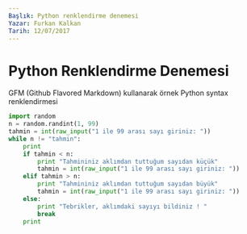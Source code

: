 ```yaml
---
Başlık: Python renklendirme denemesi
Yazar: Furkan Kalkan
Tarih: 12/07/2017
---
```


# Python Renklendirme Denemesi

GFM (Github Flavored Markdown) kullanarak örnek Python syntax renklendirmesi

```python
import random
n = random.randint(1, 99)
tahmin = int(raw_input("1 ile 99 arası sayı giriniz: "))
while n != "tahmin":
    print
    if tahmin < n:
        print "Tahmininiz aklımdan tuttuğum sayıdan küçük"
        tahmin = int(raw_input("1 ile 99 arası sayı giriniz: "))
    elif tahmin > n:
        print "Tahmininiz aklımdan tuttuğum sayıdan büyük"
        tahmin = int(raw_input("1 ile 99 arası sayı giriniz: "))
    else:
        print "Tebrikler, aklımdaki sayıyı bildiniz ! "
        break
    print

```
